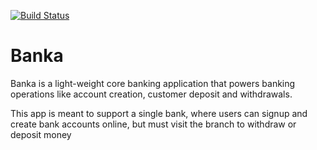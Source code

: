 [![Build Status](https://travis-ci.com/Johnpeace/Banka.svg?branch=develop)](https://travis-ci.com/Johnpeace/Banka)

# Banka
Banka is a light-weight core banking application that powers banking operations like account creation, customer deposit and withdrawals. 

This app is meant to support a single bank, where users can signup and create bank accounts online, but must visit the branch to withdraw or deposit money